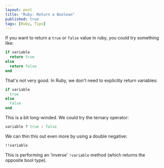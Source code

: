 ```yaml
---
layout: post
title: "Ruby: Return a Boolean"
published: true
tags: [Ruby, Tips]
---
```


If you want to return a `true` or `false` value in ruby, you could try something like:

``` ruby
if variable
  return true
else
  return false
end
```

That's not very good.  In Ruby, we don't need to explicitly return variables:

``` ruby
if variable
  true
else
  false
end
```

This is a bit long-winded. We could try the ternary operator:

``` ruby
variable ? true : false
```

We can thin this out even more by using a double negative:

``` ruby
!!variable
```

This is performing an 'inverse' `!variable` method (which returns the opposite bool type).
